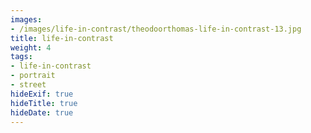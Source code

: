 ```yaml
---
images:
- /images/life-in-contrast/theodoorthomas-life-in-contrast-13.jpg
title: life-in-contrast
weight: 4
tags:
- life-in-contrast
- portrait
- street
hideExif: true
hideTitle: true
hideDate: true
---
```

